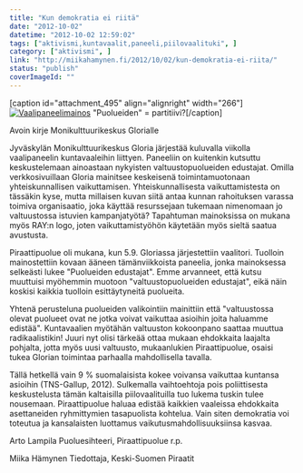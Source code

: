 ```yaml
---
title: "Kun demokratia ei riitä"
date: "2012-10-02"
datetime: "2012-10-02 12:59:02"
tags: ["aktivismi,kuntavaalit,paneeli,piilovaalituki", ]
category: ["aktivismi", ]
link: "http://miikahamynen.fi/2012/10/02/kun-demokratia-ei-riita/"
status: "publish"
coverImageId: ""
---
```


\[caption id="attachment\_495" align="alignright" width="266"\][![](http://miikahamynen.fi/wp-content/uploads/2012/10/CRW_0009-266x400.jpg "Vaalipaneelimainos")](http://miikahamynen.fi/wp-content/uploads/2012/10/CRW_0009.jpg) "Puolueiden" = partitiivi?\[/caption\]

Avoin kirje Monikulttuurikeskus Glorialle

Jyväskylän Monikulttuurikeskus Gloria järjestää kuluvalla viikolla vaalipaneelin kuntavaaleihin liittyen. Paneeliin on kuitenkin kutsuttu keskustelemaan ainoastaan nykyisten valtuustopuolueiden edustajat. Omilla verkkosivuillaan Gloria mainitsee keskeisenä toimintamuotonaan yhteiskunnallisen vaikuttamisen. Yhteiskunnallisesta vaikuttamistesta on tässäkin kyse, mutta millaisen kuvan siitä antaa kunnan rahoituksen varassa toimiva organisaatio, joka käyttää resurssejaan tukemaan nimenomaan jo valtuustossa istuvien kampanjatyötä? Tapahtuman mainoksissa on mukana myös RAY:n logo, joten vaikuttamistyöhön käytetään myös sieltä saatua avustusta.

Piraattipuolue oli mukana, kun 5.9. Gloriassa järjestettiin vaalitori. Tuolloin mainostettiin kovaan ääneen tämänviikkoista paneelia, jonka mainoksessa selkeästi lukee "Puolueiden edustajat". Emme arvanneet, että kutsu muuttuisi myöhemmin muotoon "valtuustopuolueiden edustajat", eikä näin koskisi kaikkia tuolloin esittäytyneitä puolueita.

Yhtenä perusteluna puolueiden valikointiin mainittiin että "valtuustossa olevat puolueet ovat ne jotka voivat vaikuttaa asioihin joita haluamme edistää". Kuntavaalien myötähän valtuuston kokoonpano saattaa muuttua radikaalistikin! Juuri nyt olisi tärkeää ottaa mukaan ehdokkaita laajalta pohjalta, jotta myös uusi valtuusto, mukaanlukien Piraattipuolue, osaisi tukea Glorian toimintaa parhaalla mahdollisella tavalla.

Tällä hetkellä vain 9 % suomalaisista kokee voivansa vaikuttaa kuntansa asioihin (TNS-Gallup, 2012). Sulkemalla vaihtoehtoja pois poliittisesta keskustelusta tämän kaltaisilla piilovaalituilla tuo lukema tuskin tulee nousemaan. Piraattipuolue haluaa edistää kaikkien vaaleissa ehdokkaita asettaneiden ryhmittymien tasapuolista kohtelua. Vain siten demokratia voi toteutua ja kansalaisten luottamus vaikutusmahdollisuuksiinsa kasvaa.

Arto Lampila Puoluesihteeri, Piraattipuolue r.p.

Miika Hämynen Tiedottaja, Keski-Suomen Piraatit
